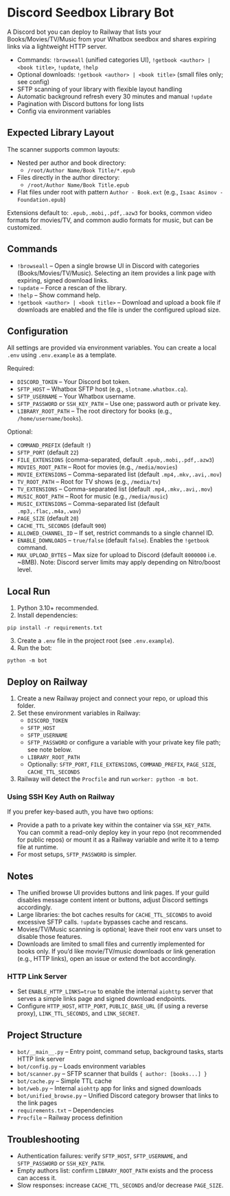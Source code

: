 # Discord Seedbox Library Bot

A Discord bot you can deploy to Railway that lists your Books/Movies/TV/Music from your Whatbox seedbox and shares expiring links via a lightweight HTTP server.

- Commands: `!browseall` (unified categories UI), `!getbook <author> | <book title>`, `!update`, `!help`
- Optional downloads: `!getbook <author> | <book title>` (small files only; see config)
- SFTP scanning of your library with flexible layout handling
- Automatic background refresh every 30 minutes and manual `!update`
- Pagination with Discord buttons for long lists
- Config via environment variables

## Expected Library Layout

The scanner supports common layouts:

- Nested per author and book directory:
  - `/root/Author Name/Book Title/*.epub`
- Files directly in the author directory:
  - `/root/Author Name/Book Title.epub`
- Flat files under root with pattern `Author - Book.ext` (e.g., `Isaac Asimov - Foundation.epub`)

Extensions default to: `.epub,.mobi,.pdf,.azw3` for books, common video formats for movies/TV, and common audio formats for music, but can be customized.

## Commands

- `!browseall` – Open a single browse UI in Discord with categories (Books/Movies/TV/Music). Selecting an item provides a link page with expiring, signed download links.
- `!update` – Force a rescan of the library.
- `!help` – Show command help.
- `!getbook <author> | <book title>` – Download and upload a book file if downloads are enabled and the file is under the configured upload size.

## Configuration

All settings are provided via environment variables. You can create a local `.env` using `.env.example` as a template.

Required:

- `DISCORD_TOKEN` – Your Discord bot token.
- `SFTP_HOST` – Whatbox SFTP host (e.g., `slotname.whatbox.ca`).
- `SFTP_USERNAME` – Your Whatbox username.
- `SFTP_PASSWORD` or `SSH_KEY_PATH` – Use one; password auth or private key.
- `LIBRARY_ROOT_PATH` – The root directory for books (e.g., `/home/username/books`).

Optional:

- `COMMAND_PREFIX` (default `!`)
- `SFTP_PORT` (default `22`)
- `FILE_EXTENSIONS` (comma-separated, default `.epub,.mobi,.pdf,.azw3`)
- `MOVIES_ROOT_PATH` – Root for movies (e.g., `/media/movies`)
- `MOVIE_EXTENSIONS` – Comma-separated list (default `.mp4,.mkv,.avi,.mov`)
- `TV_ROOT_PATH` – Root for TV shows (e.g., `/media/tv`)
- `TV_EXTENSIONS` – Comma-separated list (default `.mp4,.mkv,.avi,.mov`)
- `MUSIC_ROOT_PATH` – Root for music (e.g., `/media/music`)
- `MUSIC_EXTENSIONS` – Comma-separated list (default `.mp3,.flac,.m4a,.wav`)
- `PAGE_SIZE` (default `20`)
- `CACHE_TTL_SECONDS` (default `900`)
- `ALLOWED_CHANNEL_ID` – If set, restrict commands to a single channel ID.
- `ENABLE_DOWNLOADS` – `true/false` (default `false`). Enables the `!getbook` command.
- `MAX_UPLOAD_BYTES` – Max size for upload to Discord (default `8000000` i.e. ~8MB). Note: Discord server limits may apply depending on Nitro/boost level.

## Local Run

1. Python 3.10+ recommended.
2. Install dependencies:

```
pip install -r requirements.txt
```

3. Create a `.env` file in the project root (see `.env.example`).
4. Run the bot:

```
python -m bot
```

## Deploy on Railway

1. Create a new Railway project and connect your repo, or upload this folder.
2. Set these environment variables in Railway:
   - `DISCORD_TOKEN`
   - `SFTP_HOST`
   - `SFTP_USERNAME`
   - `SFTP_PASSWORD` or configure a variable with your private key file path; see note below.
   - `LIBRARY_ROOT_PATH`
   - Optionally: `SFTP_PORT`, `FILE_EXTENSIONS`, `COMMAND_PREFIX`, `PAGE_SIZE`, `CACHE_TTL_SECONDS`
3. Railway will detect the `Procfile` and run `worker: python -m bot`.

### Using SSH Key Auth on Railway

If you prefer key-based auth, you have two options:

- Provide a path to a private key within the container via `SSH_KEY_PATH`. You can commit a read-only deploy key in your repo (not recommended for public repos) or mount it as a Railway variable and write it to a temp file at runtime.
- For most setups, `SFTP_PASSWORD` is simpler.

## Notes

- The unified browse UI provides buttons and link pages. If your guild disables message content intent or buttons, adjust Discord settings accordingly.
- Large libraries: the bot caches results for `CACHE_TTL_SECONDS` to avoid excessive SFTP calls. `!update` bypasses cache and rescans.
- Movies/TV/Music scanning is optional; leave their root env vars unset to disable those features.
- Downloads are limited to small files and currently implemented for books only. If you’d like movie/TV/music downloads or link generation (e.g., HTTP links), open an issue or extend the bot accordingly.

### HTTP Link Server

- Set `ENABLE_HTTP_LINKS=true` to enable the internal `aiohttp` server that serves a simple links page and signed download endpoints.
- Configure `HTTP_HOST`, `HTTP_PORT`, `PUBLIC_BASE_URL` (if using a reverse proxy), `LINK_TTL_SECONDS`, and `LINK_SECRET`.

## Project Structure

- `bot/__main__.py` – Entry point, command setup, background tasks, starts HTTP link server
- `bot/config.py` – Loads environment variables
- `bot/scanner.py` – SFTP scanner that builds `{ author: [books...] }`
- `bot/cache.py` – Simple TTL cache
- `bot/web.py` – Internal `aiohttp` app for links and signed downloads
- `bot/unified_browse.py` – Unified Discord category browser that links to the link pages
- `requirements.txt` – Dependencies
- `Procfile` – Railway process definition

## Troubleshooting

- Authentication failures: verify `SFTP_HOST`, `SFTP_USERNAME`, and `SFTP_PASSWORD` or `SSH_KEY_PATH`.
- Empty authors list: confirm `LIBRARY_ROOT_PATH` exists and the process can access it.
- Slow responses: increase `CACHE_TTL_SECONDS` and/or decrease `PAGE_SIZE`.
